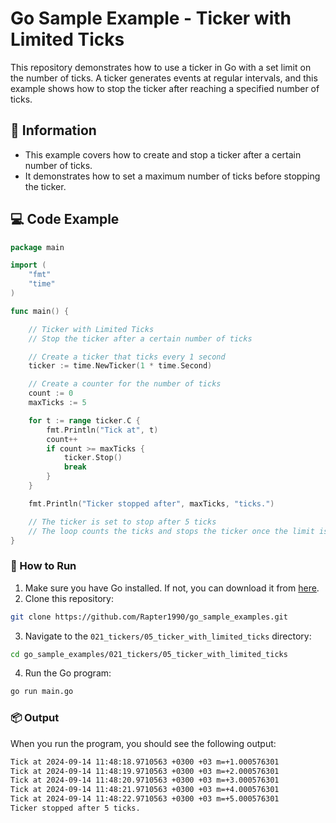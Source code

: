 # Go Sample Example - Ticker with Limited Ticks

This repository demonstrates how to use a ticker in Go with a set limit on the number of ticks. A ticker generates events at regular intervals, and this example shows how to stop the ticker after reaching a specified number of ticks.

## 📖 Information

<ul style="list-style-type:disc">
  <li>This example covers how to create and stop a ticker after a certain number of ticks.</li>
  <li>It demonstrates how to set a maximum number of ticks before stopping the ticker.</li>
</ul>

## 💻 Code Example

```go
package main

import (
	"fmt"
	"time"
)

func main() {

	// Ticker with Limited Ticks
	// Stop the ticker after a certain number of ticks

	// Create a ticker that ticks every 1 second
	ticker := time.NewTicker(1 * time.Second)

	// Create a counter for the number of ticks
	count := 0
	maxTicks := 5

	for t := range ticker.C {
		fmt.Println("Tick at", t)
		count++
		if count >= maxTicks {
			ticker.Stop()
			break
		}
	}

	fmt.Println("Ticker stopped after", maxTicks, "ticks.")

	// The ticker is set to stop after 5 ticks
	// The loop counts the ticks and stops the ticker once the limit is reached
}
```

### 🏃 How to Run

1. Make sure you have Go installed. If not, you can download it from [here](https://golang.org/dl/).
2. Clone this repository:

```bash
git clone https://github.com/Rapter1990/go_sample_examples.git
```

3. Navigate to the `021_tickers/05_ticker_with_limited_ticks` directory:

```bash
cd go_sample_examples/021_tickers/05_ticker_with_limited_ticks
```

4. Run the Go program:

```bash
go run main.go
```

### 📦 Output

When you run the program, you should see the following output:

```bash
Tick at 2024-09-14 11:48:18.9710563 +0300 +03 m=+1.000576301
Tick at 2024-09-14 11:48:19.9710563 +0300 +03 m=+2.000576301
Tick at 2024-09-14 11:48:20.9710563 +0300 +03 m=+3.000576301
Tick at 2024-09-14 11:48:21.9710563 +0300 +03 m=+4.000576301
Tick at 2024-09-14 11:48:22.9710563 +0300 +03 m=+5.000576301
Ticker stopped after 5 ticks.
```